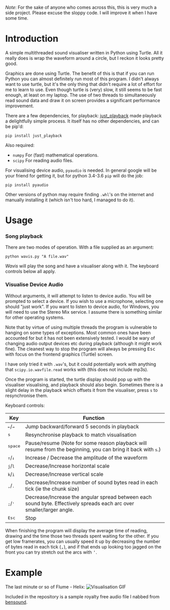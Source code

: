 *Note*: For the sake of anyone who comes across this, this is very much a side project. Please excuse the sloppy code. I will improve it when I have some time.

# Introduction
A simple multithreaded sound visualiser written in Python using Turtle. All it really 
does is wrap the waveform around a circle, but I reckon it looks pretty good.

Graphics are done using Turtle. The benefit of this is that if you can run
Python you can almost definitely run most of this program. I didn't always want to use turtle, but it's the only thing that didn't require a lot of effort for me to learn to use. Even though turtle is (very) slow, it still seems to be fast enough, at least on my laptop. 
The use of two threads to simultaneously read sound data and draw it on screen provides a significant performance improvement.

There are a few dependencies, for playback: [just_playback](https://github.com/cheofusi/just_playback) made playback a delightfully simple process. It itself has no other dependencies, and can be pip'd:

    pip install just_playback

Also required:
- `numpy` For (fast) mathematical operations. 
- `scipy` For reading audio files.

For visualising device audio, `pyaudio` is needed. In general google will be your friend for getting it, but for python 3.4-3.6 `pip` will do the job:

    pip install pyaudio

Other versions of python may require finding `.whl`'s on the internet and
manually installing it (which isn't too hard, I managed to do it).
# Usage
### Song playback
There are two modes of operation. With a file supplied as an argument:

    python wavis.py "A file.wav"

_Wavis_ will play the song and have a visualiser along with it. The 
keyboard controls below all apply. 

### Visualise Device Audio

Without arguments, it will attempt to listen to device audio.
You will be prompted to select a device. If you wish to use a microphone,
selecting one should "just work". If you want to listen to device audio,
for Windows, you will need to use the Stereo Mix service. I assume there
is something similar for other operating systems.   

Note that by virtue of using multiple threads the program is vulnerable to hanging on some types of exceptions. Most common ones have been accounted for but it has not been extensively tested. I would be wary of changing audio output devices etc during playback (although it might work fine).
The cleanest way to stop the program will always be pressing <kbd>Esc</kbd> with focus on the frontend graphics (Turtle) screen.

I have only tried it with `.wav`'s, but it could potentially work with anything that `scipy.io.wavfile.read` works with
(this does not include mp3s).

Once the program is started, the turtle display should pop up with the visualiser visualising, and playback should also begin. Sometimes there is a slight delay in the playback which offsets it from the visualiser, press `s` to resynchronise them.

Keyboard controls:

| Key | Function|
|-----|---------|
| <kbd>&#8592;</kbd>/<kbd>&#8594;</kbd> | Jump backward/forward 5 seconds in playback |
|<kbd>s</kbd> | Resynchronise playback to match visualisation |
| <kbd>space</kbd> | Pause/resume (Note for some reason playback will resume from the beginning, you can bring it back with <kbd>s</kbd>.) |
| <kbd>&#8593;</kbd>/<kbd>&#8595;</kbd> | Increase / Decrease the amplitude of the waveform |
| <kbd>j</kbd>/<kbd>l</kbd> | Decrease/Increase horizontal scale |
| <kbd>k</kbd>/<kbd>i</kbd> | Decrease/Increase vertical scale |
| <kbd>,</kbd>/<kbd>.</kbd> | Decrease/Increase number of sound bytes read in each tick (ie the chunk size) |
| <kbd>;</kbd>/<kbd>'</kbd> | Decrease/Increase the angular spread between each sound byte. Effectively spreads each arc over smaller/larger angle. |
| <kbd>Esc</kbd> | Stop |

When finishing the program will display the average time of reading, drawing
and the time those two threads spent waiting for the other. If you get low
framerates, you can usually speed it up by decreasing the number of bytes read in each tick (<kbd>,</kbd>), and if that ends up looking too jagged on the front you can try stretch out the arcs with <kbd>'</kbd>.

# Example
The last minute or so of Flume - Helix:
![Visualisation GIF](./Animation.gif)

Included in the repository is a sample royalty free audio file
I nabbed from [bensound](https://www.bensound.com/royalty-free-music/track/dubstep). 
